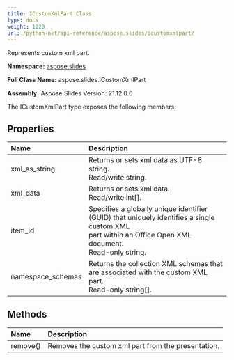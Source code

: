 ```yaml
---
title: ICustomXmlPart Class
type: docs
weight: 1220
url: /python-net/api-reference/aspose.slides/icustomxmlpart/
---
```


Represents custom xml part.

**Namespace:** [aspose.slides](/slides/python-net/api-reference/aspose.slides/)

**Full Class Name:** aspose.slides.ICustomXmlPart

**Assembly:**  Aspose.Slides Version: 21.12.0.0

The ICustomXmlPart type exposes the following members:
## **Properties**
|**Name**|**Description**|
| :- | :- |
|xml_as_string|Returns or sets xml data as UTF-8 string.<br/>            Read/write string.|
|xml_data|Returns or sets xml data.<br/>            Read/write int[].|
|item_id|Specifies a globally unique identifier (GUID) that uniquely identifies a single custom XML <br/>            part within an Office Open XML document.<br/>            Read-only string.|
|namespace_schemas|Returns the collection XML schemas that are associated with the custom XML part.<br/>            Read-only string[].|
## **Methods**
|**Name**|**Description**|
| :- | :- |
|remove()|Removes the custom xml part from the presentation.|

